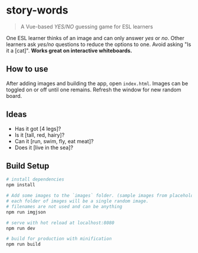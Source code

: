 # story-words

> A Vue-based *YES/NO* guessing game for ESL learners

One ESL learner thinks of an image and can only answer *yes* or *no*. Other learners ask *yes/no* questions to reduce the options to one. Avoid asking "Is it a [cat]". **Works great on interactive whiteboards.**

## How to use

After adding images and building the app, open `index.html`. Images can be toggled on or off until one remains. Refresh the window for new random board.

## Ideas
 * Has it got [4 legs]?
 * Is it [tall, red, hairy]?
 * Can it [run, swim, fly, eat meat]?
 * Does it [live in the sea]?

## Build Setup

``` bash
# install dependencies
npm install

# Add some images to the `images` folder. (sample images from placehold.it)
# each folder of images will be a single random image.
# filenames are not used and can be anything
npm run imgjson

# serve with hot reload at localhost:8080
npm run dev

# build for production with minification
npm run build
```
